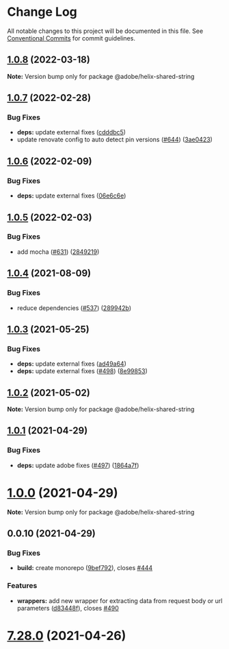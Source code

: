 # Change Log

All notable changes to this project will be documented in this file.
See [Conventional Commits](https://conventionalcommits.org) for commit guidelines.

## [1.0.8](https://github.com/adobe/helix-shared/compare/@adobe/helix-shared-string@1.0.7...@adobe/helix-shared-string@1.0.8) (2022-03-18)

**Note:** Version bump only for package @adobe/helix-shared-string





## [1.0.7](https://github.com/adobe/helix-shared/compare/@adobe/helix-shared-string@1.0.6...@adobe/helix-shared-string@1.0.7) (2022-02-28)


### Bug Fixes

* **deps:** update external fixes ([cdddbc5](https://github.com/adobe/helix-shared/commit/cdddbc590c52d6ebf336e7943387d8fb393c6524))
* update renovate config to auto detect pin versions ([#644](https://github.com/adobe/helix-shared/issues/644)) ([3ae0423](https://github.com/adobe/helix-shared/commit/3ae04235dd6791685d9a03e5ed52570b73d5be2a))





## [1.0.6](https://github.com/adobe/helix-shared/compare/@adobe/helix-shared-string@1.0.5...@adobe/helix-shared-string@1.0.6) (2022-02-09)


### Bug Fixes

* **deps:** update external fixes ([06e6c6e](https://github.com/adobe/helix-shared/commit/06e6c6ebd829422274f49bf11f6bb0613d1635b7))





## [1.0.5](https://github.com/adobe/helix-shared/compare/@adobe/helix-shared-string@1.0.4...@adobe/helix-shared-string@1.0.5) (2022-02-03)


### Bug Fixes

* add mocha ([#631](https://github.com/adobe/helix-shared/issues/631)) ([2849219](https://github.com/adobe/helix-shared/commit/2849219986aff4a31f1c6c3d1e137b1e2732027d))





## [1.0.4](https://github.com/adobe/helix-shared/compare/@adobe/helix-shared-string@1.0.3...@adobe/helix-shared-string@1.0.4) (2021-08-09)


### Bug Fixes

* reduce dependencies ([#537](https://github.com/adobe/helix-shared/issues/537)) ([289942b](https://github.com/adobe/helix-shared/commit/289942b37ad32560501d8e9a8d6bf2bb10c19429))





## [1.0.3](https://github.com/adobe/helix-shared/compare/@adobe/helix-shared-string@1.0.2...@adobe/helix-shared-string@1.0.3) (2021-05-25)


### Bug Fixes

* **deps:** update external fixes ([ad49a64](https://github.com/adobe/helix-shared/commit/ad49a64bfdadcea4e4475ec6a36c9bfee14b62dc))
* **deps:** update external fixes ([#498](https://github.com/adobe/helix-shared/issues/498)) ([8e99853](https://github.com/adobe/helix-shared/commit/8e99853cd5458b3009ad9679247fe2c0f0b34617))





## [1.0.2](https://github.com/adobe/helix-shared/compare/@adobe/helix-shared-string@1.0.1...@adobe/helix-shared-string@1.0.2) (2021-05-02)

**Note:** Version bump only for package @adobe/helix-shared-string





## [1.0.1](https://github.com/adobe/helix-shared/compare/@adobe/helix-shared-string@1.0.0...@adobe/helix-shared-string@1.0.1) (2021-04-29)


### Bug Fixes

* **deps:** update adobe fixes ([#497](https://github.com/adobe/helix-shared/issues/497)) ([1864a7f](https://github.com/adobe/helix-shared/commit/1864a7f0dddd9fed4439219a918c66a10c45df5d))





# [1.0.0](https://github.com/adobe/helix-shared/compare/@adobe/helix-shared-string@0.0.10...@adobe/helix-shared-string@1.0.0) (2021-04-29)

**Note:** Version bump only for package @adobe/helix-shared-string





## 0.0.10 (2021-04-29)


### Bug Fixes

* **build:** create monorepo ([9bef792](https://github.com/adobe/helix-shared/commit/9bef7922361e97025f44412709cbad0a2d7784da)), closes [#444](https://github.com/adobe/helix-shared/issues/444)





### Features

* **wrappers:** add new wrapper for extracting data from request body or url parameters ([d83448f](https://github.com/adobe/helix-shared/commit/d83448f06ecdf69e46241444ded13ab8f88dd7d2)), closes [#490](https://github.com/adobe/helix-shared/issues/490)

# [7.28.0](https://github.com/adobe/helix-shared/compare/v7.27.1...v7.28.0) (2021-04-26)
